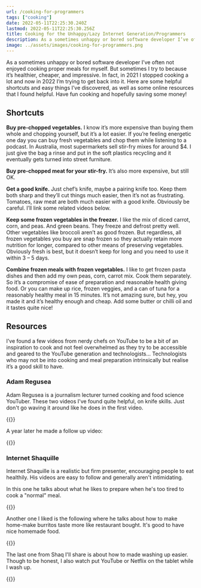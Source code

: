 ```yaml
---
url: /cooking-for-programmers
tags: ["cooking"]
date: 2022-05-11T22:25:30.240Z
lastmod: 2022-05-11T22:25:30.256Z
title: Cooking for the Unhappy/Lazy Internet Generation/Programmers
description: As a sometimes unhappy or bored software developer I’ve often not enjoyed cooking proper meals for myself. But sometimes I try to because it’s healthier, cheaper, and impressive. 
image: ../assets/images/cooking-for-programmers.png
---
```

As a sometimes unhappy or bored software developer I’ve often not enjoyed cooking proper meals for myself. But sometimes I try to because it’s healthier, cheaper, and impressive. In fact, in 2021 I stopped cooking a lot and now in 2022 I’m trying to get back into it. Here are some helpful shortcuts and easy things I’ve discovered, as well as some online resources that I found helpful. Have fun cooking and hopefully saving some money! 

## Shortcuts

**Buy pre-chopped vegetables.** I know it’s more expensive than buying them whole and chopping yourself, but it’s a lot easier. If you’re feeling energetic one day you can buy fresh vegetables and chop them while listening to a podcast. In Australia, most supermarkets sell stir-fry mixes for around $4. I just give the bag a rinse and put in the soft plastics recycling and it eventually gets turned into street furniture. 

**Buy pre-chopped meat for your stir-fry.** It’s also more expensive, but still OK. 

**Get a good knife.** Just chef’s knife, maybe a pairing knife too. Keep them both sharp and they’ll cut things much easier, then it’s not as frustrating. Tomatoes, raw meat are both much easier with a good knife. Obviously be careful. I’ll link some related videos below. 

**Keep some frozen vegetables in the freezer.** I like the mix of diced carrot, corn, and peas. And green beans. They freeze and defrost pretty well. Other vegetables like broccoli aren’t as good frozen. But regardless, all frozen vegetables you buy are snap frozen so they actually retain more nutrition for longer, compared to other means of preserving vegetables. Obviously fresh is best, but it doesn’t keep for long and you need to use it within 3 – 5 days.

**Combine frozen meals with frozen vegetables.** I like to get frozen pasta dishes and then add my own peas, corn, carrot mix. Cook them separately. So it’s a compromise of ease of preparation and reasonable health giving food. Or you can make up rice, frozen veggies, and a can of tuna for a reasonably healthy meal in 15 minutes. It’s not amazing sure, but hey, you made it and it’s healthy enough and cheap. Add some butter or chilli oil and it tastes quite nice!

## Resources

I’ve found a few videos from nerdy chefs on YouTube to be a bit of an inspiration to cook and not feel overwhelmed as they try to be accessible and geared to the YouTube generation and technologists… Technologists who may not be into cooking and meal preparation intrinsically but realise it’s a good skill to have.

### Adam Regusea 

Adam Regusea is a journalism lecturer turned cooking and food science YouTuber.  These two videos I've found quite helpful, on knife skills. Just don't go waving it around like he does in the first video.

{{<youtube-enhanced Oot0NGxQEm4 >}}

A year later he made a follow up video:

{{<youtube-enhanced wSqnJ6iMM8Y >}}

### Internet Shaquille 

Internet Shaquille is a realistic but firm presenter, encouraging people to eat healthily. His videos are easy to follow and generally aren't intimidating. 

In this one he talks about what he likes to prepare when he's too tired to cook a "normal" meal.

{{<youtube-enhanced TCM6WXyBOCo >}}

Another one I liked is the following where he talks about how to make home-make burritos taste more like restaurant bought. It's good to have nice homemade food.

{{<youtube-enhanced osv72OeCpR0 >}}

The last one from Shaq I'll share is about how to made washing up easier. Though to be honest, I also watch put YouTube or Netflix on the tablet while I wash up.

{{<youtube-enhanced vyis-EmiZXI >}}